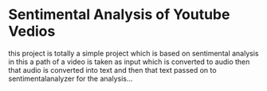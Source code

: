 # Sentimental Analysis of Youtube Vedios
this project is totally a simple project which is based on sentimental analysis
in this a path of a video is taken as input which is converted to audio then that audio is converted into text
and then that text passed on to sentimentalanalyzer for the analysis...
